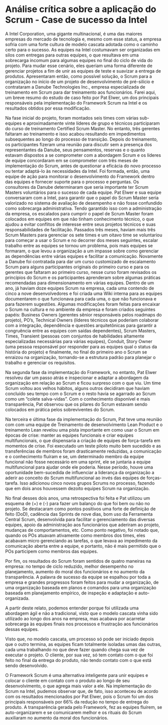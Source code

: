 # Análise crítica sobre a aplicação do Scrum - Case de sucesso da Intel

A Intel Corporation, uma gigante multinacional, é uma das maiores empresas do mercado de tecnologia e, mesmo com esse status, a empresa sofria com uma forte cultura de modelo cascata adotada como o caminho certo para o sucesso. As equipes na Intel costumavam ser organizadas em silos com entregas para outras equipes,  o que resultava em uma sobrecarga incomum para algumas equipes no final do ciclo de vida do projeto. Para mudar esse cenário, eles queriam uma forma diferente de gerenciar projetos a fim de unir as equipes de teste e suavizar a entrega de produtos. Apresentaram então, como possível solução, o Scrum para a organização no início de um projeto de desenvolvimento de pré-silício e contrataram a Danube Technologies Inc., empresa especializada de treinamento em Scrum para dar treinamento aos funcionários. Farei aqui, um breve resumo do estudo de caso feito por Pat Elwer, um dos principais responsáveis pela implementação do Framework Scrum na Intel e os resultados obtidos por essa modificação.

Na fase inicial do projeto, foram montados seis times com várias sub-equipes e aproximadamente vinte líderes de grupo e técnicos participaram do curso de treinamento Certified Scrum Master. No entanto, três gerentes faltaram ao treinamento e isso acabou resultando em impedimentos subsequentes ao longo do processo de transição. Depois do treinamento, os participantes fizeram uma reunião para discutir sem a presença dos representantes da Danube, seus pensamentos, reservas e o quanto estavam dispostos a se comprometer com a abordagem Scrum e os líderes de equipe concordaram em se comprometer com três meses de implementação do Scrum, antes de questionar a eficácia do novo processo ou tentar adaptá-lo às necessidades da Intel. Foi formada, então, uma equipe de ação para monitorar o desenvolvimento do Framework dentro das equipes e fornecer suporte para o processo e perguntas.
Os consultores da Danube determinaram que seria importante ter Scrum Masters voluntários para o sucesso de cada equipe. Pat Elwer e sua equipe conversaram com a Intel, para garantir que o papel do Scrum Master seria valorizado no sistema de avaliação de desempenho e não fosse confundido como sobrecarga administrativa. Tendo garantido isso com a administração da empresa, os escalados para cumprir o papel de Scrum Master foram colocados em equipes em que não tinham conhecimento técnico, o que ajudou a evitar conflitos de interesse entre seus projetos técnicos e suas responsabilidades de facilitação.
Passados três meses, haviam mais três Scrum Masters para gerenciar os sete times e um oitavo time se voluntariou para começar a usar o Scrum e no decorrer dos meses seguintes, escalar trabalho entre as equipes se tornou um problema, pois mais equipes se formaram, o que levou a organização a um impasse sobre como gerenciar as dependências entre várias equipes e facilitar a comunicação. Novamente a Danube foi contratada para dar um curso customizado de escalamento Scrum para alguns participantes originais do primeiro curso e para os gerentes que faltaram ao primeiro curso, nesse curso foram revisados os princípios do Scrum e os participantes aprenderam sobre algumas práticas recomendadas para dimensionamento em várias equipes.
Dentro de um ano, já haviam doze equipes Scrum na empresa, cada uma contendo de cinco a nove desenvolvedores e foi criada uma Wiki interna para as equipes documentarem o que funcionava para cada uma, o que não funcionava e para fazerem sugestões. Algumas modificações foram feitas para encaixar o Scrum na cultura e no ambiente da empresa e foram criados seguintes papéis: Business Owners (gerentes sênior responsáveis pelos roadmaps do projeto), PO’s, Technical Owners (líderes técnicos que poderiam colaborar com a integração, dependência e questões arquitetônicas para garantir a congruência entre as equipes com saídas dependentes), Scrum Masters, Times, Transient (pessoas com conjuntos de habilidades altamente especializadas necessárias para várias equipes), Conduit, Story Owner (uma pessoa responsável por responder para as equipes qual o status da história do projeto) e finalmente, no final do primeiro ano o Scrum se enraizou na organização, tornando-se a estrutura padrão para planejar o trabalho e gerenciar os requisitos.

Na segunda fase da implementação do Framework, no entanto, Pat Elwer resolveu dar um passo atrás e inspecionar e adaptar a abordagem da organização em relação ao Scrum e ficou surpreso com o que viu. Um time Scrum voltou aos velhos hábitos, alguns outros decidiram que haviam concluído seu tempo com o Scrum e o resto havia se agarrado ao Scrum como um “colete salva-vidas”. Com o conhecimento disponível e mais transparência, Pat observou que os pilares do Scrum estavam sendo colocados em prática pelos sobreviventes do Scrum.

Na terceira e última fase da implementação do Scrum, Pat teve uma reunião com com uma equipe de Treinamento de desenvolvimento Lean Product e o treinamento Lean revelou uma pista importante em como usar o Scrum em épocas de crise: manter as equipes funcionais e criar equipes multifuncionais, o que dispensaria a criação de equipes de força-tarefa em momentos de crise. Foi executado um teste piloto muito bem sucedido e as transferências de membros foram drasticamente reduzidas, a comunicação e o conhecimento fluíram e se, um determinado membro da equipe funcional não fosse necessário em uma sprint, ele se juntaria a equipe multifuncional para ajudar onde ele poderia.
Nesse período, houve uma oportunidade bem-sucedida de influenciar a liderança da organização a aderir ao conceito do Scrum multifuncional ao invés das equipes de forças-tarefa. Isso adicionou cinco novos grupos Scrums no processo, fazendo que em dois anos houvessem dezoito equipes Scrum na organização.

No final desses dois anos, uma retrospectiva foi feita e Pat utilizou um esquema de (+) e (-) para fazer um balanço do que foi bem ou não no projeto. Se destacaram como pontos positivos uma forte de definição de feito (DoD), cadência das Sprints de nove dias, bom uso da Ferramenta Central Scrum, desenvolvida para facilitar o gerenciamento das diversas equipes, apoio da administração aos funcionários que aderiram ao projeto, mudanças de comportamentos, etc. Como ponto negativo, foi notado que, quando os POs atuavam ativamente como membros dos times, eles acabavam micro gerenciando as tarefas, o que levava ao impedimento da comunicação aberta entre a equipe, e portanto, não é mais permitido que o POs participem como membros das equipes.

Por fim, os resultados do Scrum foram sentidos de quatro maneiras na empresa: no tempo de ciclo reduzido, melhor desempenho no planejamento, aumento do moral dos funcionários e no aumento da transparência. A palavra de sucesso da equipe se espalhou por toda a empresa e grandes progressos foram feitos para mudar a organização, de uma organização baseada em planos e comandos para uma organização baseada em planejamento empírico, de inspeção e adaptação e auto-organizada.


A partir deste relato, podemos entender porque foi utilizada uma abordagem ágil e não a tradicional, visto que o modelo cascata vinha sido utilizado ao longo dos anos na empresa, mas acabava por acarretar sobrecarga às equipes finais nos processos e frustração aos funcionários dessas equipes.

Visto que, no modelo cascata, um processo só pode ser iniciado depois que o outro termina, as equipes ficam totalmente isoladas umas das outras, cada uma trabalhando no que deve fazer quando chega sua vez de executar o projeto. O cliente, por sua vez, só tem contato com o que foi feito no final da entrega do produto, não tendo contato com o que está sendo desenvolvido.

O Framework Scrum é uma alternativa inteligente para unir equipes e colocar o cliente em contato com o produto ao longo de seu desenvolvimento, o que agrega mais valor a ele. Na implementação do Scrum na Intel, pudemos observar que, de fato, isso aconteceu de acordo com os resultados mencionados por Pat Elwer, pois o Scrum foi um dos principais responsáveis por 66% da redução no tempo de entrega do produto. A transparência gerada pelo Framework, fez as equipes fluírem, se auto-organizarem e se comunicarem melhor e os rituais do Scrum auxiliaram no aumento da moral dos funcionários.
